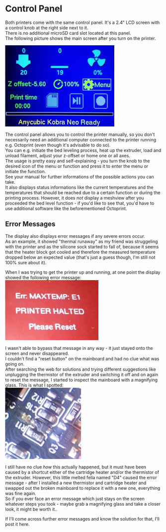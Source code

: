 <link rel=”manifest” href=”docs/manifest.webmanifest”>

# Control Panel  
Both printers come with the same control panel. It's a 2.4" LCD screen with a control knob at the right side next to it.  
There is no additional microSD card slot located at this panel.  
The following picture shows the main screen after you turn on the printer.  

![Main screen](../assets/images/display_start_web.jpg)

The control panel allows you to control the printer manually, so you don't necessarily need an additional computer connected to the printer running e.g. Octoprint (even though it's advisable to do so).  
You can e.g. initiate the bed leveling process, heat up the extruder, load and unload filament, adjust your z-offset or home one or all axes.  
The usage is pretty easy and self-explaining - you turn the knob to the desired icon of the menu or function and press it to enter the menu or initiate the function.  
See your manual for further informations of the possible actions you can take.  
It also displays status informations like the current temperatures and the temperatures that should be reached due to a certain function or during the printing process. 
However, it does *not* display a meshview after you proceeded the bed level function - if you'd like to see that, you'd have to use additional software like the beforementioned Octoprint.  
  
## Error Messages
The display also displays error messages if any severe errors occur.  
As an example, it showed "thermal runaway" as my friend was struggeling with the printer and as the silicone sock started to fall of, because it seems that the heater block got cooled and therefore the measured temperature dropped below an expected value (that's just a guess though, I'm still not 100% sure about it).  
  
When I was trying to get the printer up and running, at one point the display showed the following error message:  
![Error E1](../assets/images/controlunit_err_e1-max-temp_web.jpg)   

I wasn't able to bypass that message in any way - it just stayed onto the screen and never disappeared.  
I couldn't find a "reset button" on the mainboard and had no clue what was going on.   
After searching the web for solutions and trying different suggestions like unplugging the thermistor of the extruder and switching it off and on again to reset the message, I started to inspect the mainboard with a magnifying glass. This is what I spotted:  
![Melted D4 caused by a shortcut](../assets/images/mainboard_melted-D4_web.jpg)  
  
I still have no clue *how* this actually happened, but it must have been caused by a shortcut either of the cartridge heater and/or the thermistor of the extruder. However, this little melted fella named "D4" caused the error message - after I installed a new thermistor and cartridge heater and swapped out the broken mainboard to replace it with a new one, everything was fine again.  
So if you ever face an error message which just stays on the screen whatever steps you took - maybe grab a magnifying glass and take a closer look, it might be worth it..  
  
If I'll come across further error messages and know the solution for that, I'll post it here.
